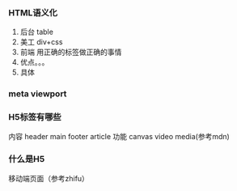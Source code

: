 ### HTML语义化

1. 后台 table
2. 美工 div+css
3. 前端 用正确的标签做正确的事情
4. 优点。。。
5. 具体

### meta viewport

### H5标签有哪些

内容 header main footer article
功能 canvas video media(参考mdn)

### 什么是H5

移动端页面（参考zhifu）